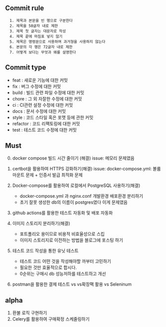 ## Commit rule
      1. 제목과 본문을 빈 행으로 구분한다
      2. 제목을 50글자 내로 제한
      3. 제목 첫 글자는 대문자로 작성
      4. 제목 끝에 마침표 넣지 않기
      5. 제목은 명령문으로 사용하며 과거형을 사용하지 않는다
      6. 본문의 각 행은 72글자 내로 제한
      7. 어떻게 보다는 무엇과 왜를 설명한다

## Commit type
- feat : 새로운 기능에 대한 커밋
- fix : 버그 수정에 대한 커밋
- build : 빌드 관련 파일 수정에 대한 커밋
- chore : 그 외 자잘한 수정에 대한 커밋
- ci : CI관련 설정 수정에 대한 커밋
- docs : 문서 수정에 대한 커밋
- style : 코드 스타일 혹은 포맷 등에 관한 커밋
- refactor :  코드 리팩토링에 대한 커밋
- test : 테스트 코드 수정에 대한 커밋


## Must
0. docker compose 빌드 시간 줄이기 (해결)
      issue: 메모리 문제였음
1. certbot을 활용하여 HTTPS 강화하기(해결)
      issue: docker-compose.yml: 볼륨 마운트 문제 + 인증서 발급 최적화 문제
2. Docker-compose를 활용하여 로컬에서 PostgreSQL 사용하기(해결)
      - docker-compose.yml 과 nginx.conf 개발환경 배포환경 분리하기
      - 초기 잘못 생성한 db의 이름이 postgres였다 이게 문제였음
      
3. github actions를 활용한 테스트 자동화 및 배포 자동화
4. 이미지 스토리지 분리하기(해결)
      - 포트폴리오 용이므로 비용적 비효율성으로 스킵
      - 이미지 스토리지로 이전하는 방법을 블로그에 포스팅 하기
5. 테스트 코드 작성을 통한 유닛 테스트
      - 테스트 코드 어떤 것을 작성해야할 까부터 고민하기
      - 필요한 것만 효율적으로 합시다.
      - 0순위는 구매시 db 성능저하를 테스트하고 개선
6. postman을 활용한 결제 테스트 vs vs확장팩 활용 vs Seleninum


## alpha
1. 환불 로직 구현하기
2. Celery를 활용하여 구매확정 스케줄링하기








